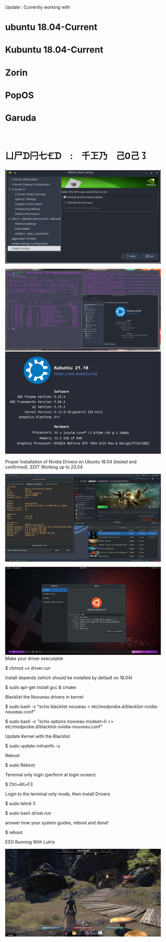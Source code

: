 Update : Currently working with 
# ubuntu 18.04-Current 
# Kubuntu 18.04-Current 
# Zorin 
# PopOS 
# Garuda
 
 
   # ㄩ尸ᗪ闩七🝗ᗪ : 千㠪乃 己0己㇌
 
![preview](imgs/nvidia.png)


![preview](imgs/nvidia2.png)
![preview](imgs/kubuntu.png)

Proper Installation of Nvidia Drivers on Ubuntu 18.04 (tested and confirmed).  EDIT Working up to 23.04

![preview](imgs/whole2.png)

![prevuew](imgs/screen.png)
Make your driver executable

$ chmod +x driver.run

Install depends (which should be installed by default on 18.04)

$ sudo apt-get install gcc & cmake

Blacklist the Nouveau drivers in kernel

$ sudo bash -c "echo blacklist nouveau > etc/modprobe.d/blacklist-nvidia-nouveau.conf"

$ sudo bash -c "echo options nouveau modset=0 >> etc/modprobe.d/blacklist-nvidia-nouveau.conf"

Update Kernel with the Blacklist

$ sudo update-initramfs -u

Reboot

$ sudo Reboot

Terminal only login (perform at login screen)

$ Ctrl+Alt+F3

Login to the terminal only mode, then install Drivers

$ sudo telinit 3

$ sudo bash driver.run

answer how your system guides, reboot and done!

$ reboot

ESO Running With Lutris

![preview](imgs/fps2.png)



